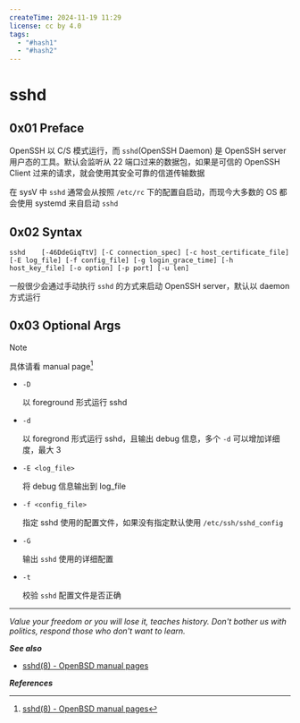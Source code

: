 ```yaml
---
createTime: 2024-11-19 11:29
license: cc by 4.0
tags:
  - "#hash1"
  - "#hash2"
---
```


# sshd

## 0x01 Preface

OpenSSH 以 C/S 模式运行，而 `sshd`(OpenSSH Daemon) 是 OpenSSH server 用户态的工具。默认会监听从 22 端口过来的数据包，如果是可信的 OpenSSH Client 过来的请求，就会使用其安全可靠的信道传输数据

在 sysV 中 `sshd` 通常会从按照 `/etc/rc` 下的配置自启动，而现今大多数的 OS 都会使用 systemd 来自启动 `sshd`

## 0x02 Syntax

```
sshd 	[-46DdeGiqTtV] [-C connection_spec] [-c host_certificate_file] [-E log_file] [-f config_file] [-g login_grace_time] [-h host_key_file] [-o option] [-p port] [-u len]
```

一般很少会通过手动执行 `sshd` 的方式来启动 OpenSSH server，默认以 daemon 方式运行

## 0x03 Optional Args

> [!note]
> 具体请看 manual page[^1]

- `-D`

	以 foreground 形式运行 sshd

- `-d`

	以 foregrond 形式运行 sshd，且输出 debug 信息，多个 `-d` 可以增加详细度，最大 3

- `-E <log_file>`

	将 debug 信息输出到 log_file

- `-f <config_file>`

	指定 sshd 使用的配置文件，如果没有指定默认使用 `/etc/ssh/sshd_config`

- `-G`

	输出 `sshd` 使用的详细配置

- `-t`

	校验 `sshd` 配置文件是否正确

---
*Value your freedom or you will lose it, teaches history. Don't bother us with politics, respond those who don't want to learn.*

***See also***

- [sshd(8) - OpenBSD manual pages](https://man.openbsd.org/sshd)


***References***

[^1]:[sshd(8) - OpenBSD manual pages](https://man.openbsd.org/sshd)

